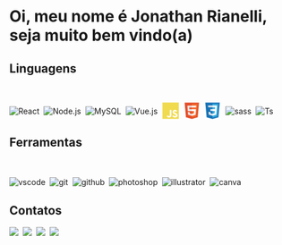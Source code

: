 # Oi, meu nome é Jonathan Rianelli, seja muito bem vindo(a)
  
## Linguagens

<div style="display: inline_block"><br>
  
  <img align="center" alt="React" height="30" src="https://cdn.jsdelivr.net/gh/devicons/devicon/icons/react/react-original.svg" />&nbsp;
  <img align="center" alt="Node.js" height="30" src="https://cdn.jsdelivr.net/gh/devicons/devicon@latest/icons/nodejs/nodejs-plain-wordmark.svg" />&nbsp;
  <img align="center" alt="MySQL" height="30" src="https://cdn.jsdelivr.net/gh/devicons/devicon@latest/icons/mysql/mysql-original-wordmark.svg" />&nbsp;
  <img align="center" alt="Vue.js" height="30" src="https://cdn.jsdelivr.net/gh/devicons/devicon/icons/vuejs/vuejs-original.svg" />&nbsp;
  <img align="center" alt="Js" height="30" src="https://raw.githubusercontent.com/devicons/devicon/master/icons/javascript/javascript-plain.svg">&nbsp;
  <img align="center" alt="HTML" height="30" src="https://raw.githubusercontent.com/devicons/devicon/master/icons/html5/html5-original.svg">&nbsp;
  <img align="center" alt="CSS" height="30" src="https://raw.githubusercontent.com/devicons/devicon/master/icons/css3/css3-original.svg">&nbsp;
  <img align="center" alt="sass" height="30" src="https://cdn.jsdelivr.net/gh/devicons/devicon/icons/sass/sass-original.svg">&nbsp;
  <img align="center" alt="Ts" height="30" src="https://cdn.jsdelivr.net/gh/devicons/devicon/icons/typescript/typescript-original.svg" />&nbsp;
  
</div>

## Ferramentas 
    
<div style="display: inline_block"><br>

  <img align="center" alt="vscode" height="30" src="https://cdn.jsdelivr.net/gh/devicons/devicon/icons/vscode/vscode-original.svg">&nbsp;
  <img align="center" alt="git" height="30" src="https://cdn.jsdelivr.net/gh/devicons/devicon/icons/git/git-original.svg">&nbsp;
  <img align="center" alt="github" height="30" src="https://cdn3.iconfinder.com/data/icons/inficons/512/github.png">&nbsp;
  <img align="center" alt="photoshop" height="30" src="https://cdn.jsdelivr.net/gh/devicons/devicon@latest/icons/photoshop/photoshop-original.svg">&nbsp;
  <img align="center" alt="illustrator" height="30" src="https://cdn.jsdelivr.net/gh/devicons/devicon/icons/illustrator/illustrator-line.svg">&nbsp;
  <img align="center" alt="canva" height="30" src="https://cdn.jsdelivr.net/gh/devicons/devicon/icons/canva/canva-original.svg" />&nbsp;
  
</div>

  
## Contatos

<div>
  <a href="https://jonathanrianelli.com.br/" target="_blank"><img src="https://img.shields.io/badge/Portfolio-3A8DFF?style=for-the-badge&logo=internet-explorer&logoColor=white" target="_blank"></a>&nbsp;
  <a href="https://www.linkedin.com/in/jonathan-rianelli-de-oliveira-409609228/" target="_blank"><img src="https://img.shields.io/badge/-LinkedIn-%230077B5?style=for-the-badge&logo=linkedin&logoColor=white" target="_blank"></a>&nbsp;
  <a href="mailto:jonthanrdo@gmail.com" target="_blank"><img src="https://img.shields.io/badge/Gmail-D14836?style=for-the-badge&logo=gmail&logoColor=white" target="_blank"></a>&nbsp;
  <a href="https://wa.me/5532999155737" target="_blank"><img src="https://img.shields.io/badge/WhatsApp-25D366?style=for-the-badge&logo=whatsapp&logoColor=white" target="_blank"></a>&nbsp;
</div>
